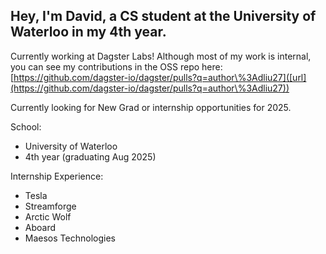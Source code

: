 ## Hey, I'm David, a CS student at the University of Waterloo in my 4th year. 

Currently working at Dagster Labs! Although most of my work is internal, you can see my contributions in the OSS repo here: [https://github.com/dagster-io/dagster/pulls?q=author\%3Adliu27]([url](https://github.com/dagster-io/dagster/pulls?q=author\%3Adliu27))

Currently looking for New Grad or internship opportunities for 2025.

School:
- University of Waterloo
- 4th year (graduating Aug 2025)

Internship Experience:
- Tesla
- Streamforge
- Arctic Wolf
- Aboard
- Maesos Technologies
